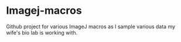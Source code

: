 # Imagej-macros
Github project for various ImageJ macros as I sample various data my wife's bio lab is working with.
